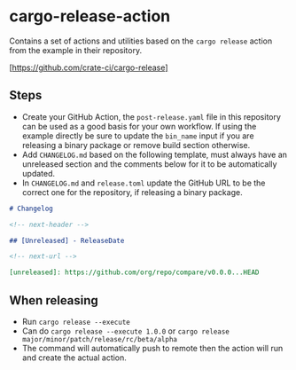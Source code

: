 # cargo-release-action

Contains a set of actions and utilities based on the `cargo release` action from the example in their repository.

[https://github.com/crate-ci/cargo-release]

## Steps

- Create your GitHub Action, the `post-release.yaml` file in this repository can be used as a good basis for your own workflow. If using the example directly be sure to update the `bin_name` input if you are releasing a binary package or remove build section otherwise.
- Add `CHANGELOG.md` based on the following template, must always have an unreleased section and the comments below for it to be automatically updated.
- In `CHANGELOG.md` and `release.toml` update the GitHub URL to be the correct one for the repository, if releasing a binary package.

```md
# Changelog

<!-- next-header -->

## [Unreleased] - ReleaseDate

<!-- next-url -->

[unreleased]: https://github.com/org/repo/compare/v0.0.0...HEAD
```

## When releasing

- Run `cargo release --execute`
- Can do `cargo release --execute 1.0.0` or `cargo release major/minor/patch/release/rc/beta/alpha`
- The command will automatically push to remote then the action will run and create the actual action.
